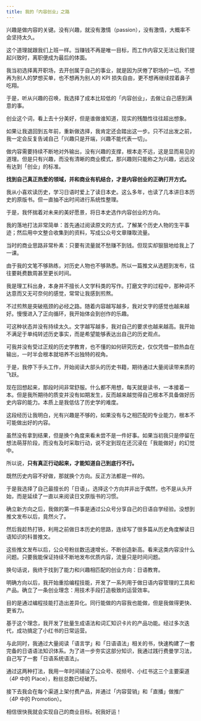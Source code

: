 ```yaml
---
title: 我的「内容创业」之路
---
```


兴趣是做内容的关键。没有兴趣，就没有激情（passion），没有激情，大概率不会坚持太久。

这个道理就跟我们上班一样。当赚钱不再是唯一目标，而工作内容又无法让我们提起兴致时，离职便成为最后的体面。

我当初选择离开职场，去开创属于自己的事业，就是因为厌倦了职场的一切。不想再为别人的梦想买单，也不想再为别人的 KPI 损失自由，更不想再继续捏着鼻子吃翔。

于是，听从兴趣的召唤，我选择了成本比较低的「内容创业」，去做让自己感到满意的事。

创业这个词，看上去十分美好，但是谁做谁知道，现实的残酷性往往超出想象。

如果让我退回到五年前，重新做选择，我肯定还会踏出这一步。只不过出发之前，我一定会反复告诫自己「兴趣只是开端，兴趣不能代表一切」。

做内容需要持续不断地对外输出，没有兴趣的支撑，根本走不远，这是显而易见的道理。但是只有兴趣，而没有清晰的商业模式，那兴趣则只能称之为兴趣，远远没有达到「创业」的标准。

**找到自己真正热爱的领域，并和商业有机结合，才是内容创业的正确打开方式。**

我从小喜欢读历史，学习日语时爱上了读日本史。这么多年，也读了几本讲日本历史的原版书。但一直抽不出时间进行系统性整理。

于是，我怀揣着对未来的美好愿景，将日本史选作内容创业的方向。

我的落地打法非常简单：首先通过阅读原文的方式，了解某个历史人物的生平事迹；然后用中文整合收集到的资料，写成公众号文章赚取流量。

当时的商业思路非常朴素：只要有流量就不愁赚不到钱。但现实却狠狠地给我上了一课。

由于我的文笔不够熟练，对历史人物也不够熟悉。所以一篇推文从选题到发布，往往要耗费数周甚至更长时间。

我是理工科出身，本身并不擅长人文学科类的写作。打磨文字的过程中，那种词不达意而又无可奈何的感觉，常常让我感到煎熬。

不过煎熬是突破瓶颈的必经之路。随着内容越写越多，我对文字的感觉也越来越好。慢慢进入了正向循环，我开始体会到创作的乐趣。

可这种状态并没有持续太久。文字越写越多，我对自己的要求也越来越高。我开始不满足于单纯转述历史事实，而是希望能够表达出自己的历史观点。

可我并没有受过正规的历史学教育，也不懂的如何研究历史，仅仅凭借一腔热血在输出，一时半会根本就培养不出独特的视角。

于是，我停下手头工作，开始阅读大部头的历史书籍，期待通过大量阅读带来质的飞跃。

现在回想起来，那段时间非常舒服。什么都不用想，每天就是读书，一本接着一本。但是我所期待的质变并没有如期发生，反而越来越觉得自己根本不具备做好历史内容的能力。本质上是我低估了历史学的难度。

这段经历让我明白，光有兴趣是不够的，如果没有与之相匹配的专业能力，根本不可能做出好的内容。

虽然没有拿到结果，但是换个角度来看未尝不是一件好事。如果当初我只是停留在想法萌芽阶段，而没有及时采取行动，说不定到现在还沉浸在「我能做好」的幻觉中。

所以说，**只有真正行动起来，才能知道自己到底行不行。**

既然历史内容不好做，那就换个方向。反正方法都是一样的。

于是我选择了自己最擅长的「日语」。选择这个方向并非出于偶然，也不是从头开始，而是延续了一直以来阅读日文原版书的习惯。

确立新方向之后，我做的第一件事是通过公众号分享自己的日语自学经验。没想到推文发布以后，竟然火了。

然后我趁热打铁，利用之前做日本历史的思路，连续写了很多篇从历史角度解读日语知识的科普推文。

这些推文发布以后，公众号粉丝数迅速增长，不断创造新高。看来这类内容没什么问题。只要我能保证持续不断地发布优质内容，流量只是时间问题。

换句话说，我终于找到了能力和兴趣相匹配的创业方向：日语教育。

明确方向以后，我开始重拾编程技能，开发了一系列用于做日语内容管理的工具和产品。确立了一条创业理念：用技术手段打造极致的运营效率。

目的是通过编程技能打造出差异化。同行能做的内容我也能做，但是我做得更快、更省力。

基于这个理念，我开发了批量生成语法和词汇知识卡片的产品功能。经过多次迭代，成功搞定了小红书的日常运营。

与此同时，我通过大量阅读「语言学」和「日语语法」相关的书，快速构建了一套完备的日语语法知识体系。为了进一步夯实这部分知识，我通过践行费曼学习法，自己写了一套「日语系统语法」。

通过这两种打法，我用一年时间铺设了公众号、视频号、小红书这三个主要渠道（4P 中的 Place），粉丝总数已经破万。

接下去我会在每个渠道上架付费产品，并通过「内容营销」和「直播」做推广（4P 中的 Promotion）。

相信很快我就会实现自己的商业目标。祝我好运！
